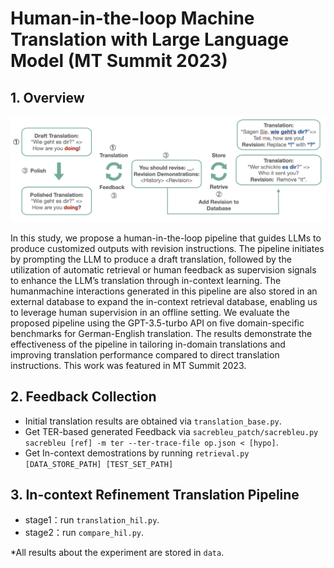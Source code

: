 # Human-in-the-loop Machine Translation with Large Language Model (MT Summit 2023)

 

## 1. Overview
<p align="center">
  <img src="image/HIL.png">
</p>
In this study, we propose a human-in-the-loop pipeline that guides LLMs to produce customized outputs with revision instructions. The pipeline initiates by prompting the LLM to produce a draft translation, followed by the utilization of automatic retrieval or human feedback as supervision signals to enhance the LLM’s translation through in-context learning. The humanmachine interactions generated in this pipeline are also stored in an external database to expand the in-context retrieval database, enabling us to leverage human supervision in an offline setting. We evaluate the proposed pipeline using the GPT-3.5-turbo API on five domain-specific benchmarks for German-English translation. The results demonstrate the effectiveness of the pipeline in tailoring in-domain translations and improving translation performance compared to direct translation instructions. This work was featured in MT Summit 2023.



## 2. Feedback Collection

 - Initial translation results are obtained via `translation_base.py`.
 - Get TER-based generated Feedback via `sacrebleu_patch/sacrebleu.py sacrebleu [ref] -m ter --ter-trace-file op.json < [hypo]`.
 - Get In-context demostrations by running `retrieval.py [DATA_STORE_PATH] [TEST_SET_PATH]`

 ## 3. In-context Refinement Translation Pipeline

 - stage1：run `translation_hil.py`.
 - stage2：run `compare_hil.py`.

*All results about the experiment are stored in `data`.

